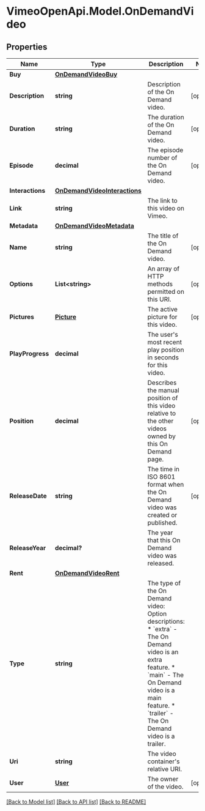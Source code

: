 # VimeoOpenApi.Model.OnDemandVideo
## Properties

Name | Type | Description | Notes
------------ | ------------- | ------------- | -------------
**Buy** | [**OnDemandVideoBuy**](OnDemandVideoBuy.md) |  | 
**Description** | **string** | Description of the On Demand video. | [optional] 
**Duration** | **string** | The duration of the On Demand video. | [optional] 
**Episode** | **decimal** | The episode number of the On Demand video. | [optional] 
**Interactions** | [**OnDemandVideoInteractions**](OnDemandVideoInteractions.md) |  | 
**Link** | **string** | The link to this video on Vimeo. | 
**Metadata** | [**OnDemandVideoMetadata**](OnDemandVideoMetadata.md) |  | 
**Name** | **string** | The title of the On Demand video. | [optional] 
**Options** | **List&lt;string&gt;** | An array of HTTP methods permitted on this URI. | [optional] 
**Pictures** | [**Picture**](Picture.md) | The active picture for this video. | [optional] 
**PlayProgress** | **decimal** | The user&#39;s most recent play position in seconds for this video. | 
**Position** | **decimal** | Describes the manual position of this video relative to the other videos owned by this On Demand page. | [optional] 
**ReleaseDate** | **string** | The time in ISO 8601 format when the On Demand video was created or published. | [optional] 
**ReleaseYear** | **decimal?** | The year that this On Demand video was released. | 
**Rent** | [**OnDemandVideoRent**](OnDemandVideoRent.md) |  | 
**Type** | **string** | The type of the On Demand video:  Option descriptions:  * &#x60;extra&#x60; - The On Demand video is an extra feature.  * &#x60;main&#x60; - The On Demand video is a main feature.  * &#x60;trailer&#x60; - The On Demand video is a trailer.  | 
**Uri** | **string** | The video container&#39;s relative URI. | 
**User** | [**User**](User.md) | The owner of the video. | [optional] 

[[Back to Model list]](../README.md#documentation-for-models) [[Back to API list]](../README.md#documentation-for-api-endpoints) [[Back to README]](../README.md)

